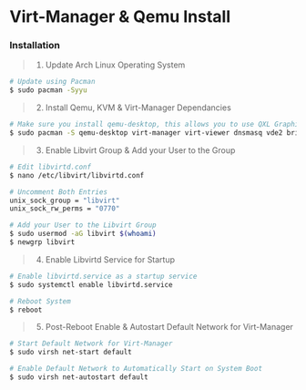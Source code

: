 # Virt-Manager & Qemu Install

### Installation

> 1. Update Arch Linux Operating System
```bash
# Update using Pacman
$ sudo pacman -Syyu
```

> 2. Install Qemu, KVM & Virt-Manager Dependancies
```bash
# Make sure you install qemu-desktop, this allows you to use QXL Graphics Driver
$ sudo pacman -S qemu-desktop virt-manager virt-viewer dnsmasq vde2 bridge-utils openbsd-netcat ebtables iptables libguestfs
```
> 3. Enable Libvirt Group & Add your User to the Group
```bash
# Edit libvirtd.conf 
$ nano /etc/libvirt/libvirtd.conf

# Uncomment Both Entries
unix_sock_group = "libvirt" 
unix_sock_rw_perms = "0770" 

# Add your User to the Libvirt Group
$ sudo usermod -aG libvirt $(whoami)
$ newgrp libvirt
```
> 4. Enable Libvirtd Service for Startup
```bash
# Enable libvirtd.service as a startup service
$ sudo systemctl enable libvirtd.service

# Reboot System
$ reboot
```

> 5. Post-Reboot Enable & Autostart Default Network for Virt-Manager
```bash
# Start Default Network for Virt-Manager
$ sudo virsh net-start default

# Enable Default Network to Automatically Start on System Boot
$ sudo virsh net-autostart default
```
